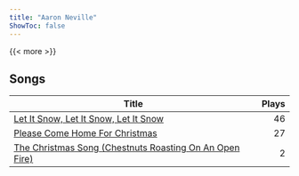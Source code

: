 ```yaml
---
title: "Aaron Neville"
ShowToc: false
---
```


{{< more >}}

## Songs
Title | Plays 
----- | -----: 
[Let It Snow, Let It Snow, Let It Snow](/songs/let-it-snow-let-it-snow-let-it-snow) | 46
[Please Come Home For Christmas](/songs/please-come-home-for-christmas) | 27
[The Christmas Song (Chestnuts Roasting On An Open Fire)](/songs/the-christmas-song-chestnuts-roasting-on-an-open-fire) | 2

